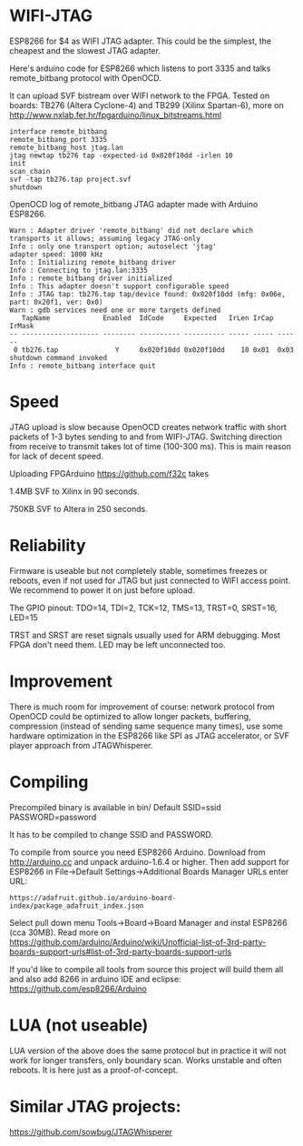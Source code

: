 # WIFI-JTAG

ESP8266 for $4 as WIFI JTAG adapter.
This could be the simplest, the cheapest and the slowest JTAG adapter.

Here's arduino code for ESP8266 which listens to port 3335 
and talks remote_bitbang protocol with OpenOCD.

It can upload SVF bistream over WIFI network to the FPGA. 
Tested on boards: TB276 (Altera Cyclone-4) and TB299 
(Xilinx Spartan-6), more on http://www.nxlab.fer.hr/fpgarduino/linux_bitstreams.html

    interface remote_bitbang
    remote_bitbang_port 3335
    remote_bitbang_host jtag.lan
    jtag newtap tb276 tap -expected-id 0x020f10dd -irlen 10
    init
    scan_chain
    svf -tap tb276.tap project.svf
    shutdown

OpenOCD log of remote_bitbang JTAG adapter made with
Arduino ESP8266.

    Warn : Adapter driver 'remote_bitbang' did not declare which transports it allows; assuming legacy JTAG-only
    Info : only one transport option; autoselect 'jtag'
    adapter speed: 1000 kHz
    Info : Initializing remote_bitbang driver
    Info : Connecting to jtag.lan:3335
    Info : remote_bitbang driver initialized
    Info : This adapter doesn't support configurable speed
    Info : JTAG tap: tb276.tap tap/device found: 0x020f10dd (mfg: 0x06e, part: 0x20f1, ver: 0x0)
    Warn : gdb services need one or more targets defined
       TapName             Enabled  IdCode     Expected   IrLen IrCap IrMask
    -- ------------------- -------- ---------- ---------- ----- ----- ------
     0 tb276.tap              Y     0x020f10dd 0x020f10dd    10 0x01  0x03
    shutdown command invoked
    Info : remote_bitbang interface quit

# Speed

JTAG upload is slow because OpenOCD creates network 
traffic with short packets of 1-3 bytes sending to and 
from WIFI-JTAG.
Switching direction from receive to transmit takes lot of
time (100-300 ms). This is main reason for lack of decent speed.

Uploading FPGArduino https://github.com/f32c takes

1.4MB SVF to Xilinx in 90 seconds.

750KB SVF to Altera in 250 seconds.

# Reliability

Firmware is useable but not completely stable,
sometimes freezes or reboots, even if not used
for JTAG but just connected to WIFI access point.
We recommend to power it on just before upload.

The GPIO pinout:
    TDO=14, TDI=2, TCK=12, TMS=13, TRST=0, SRST=16, LED=15

TRST and SRST are reset signals usually used for ARM debugging.
Most FPGA don't need them. LED may be left unconnected too.

# Improvement

There is much room for improvement of course: network protocol
from OpenOCD could be optimized to allow longer packets, buffering,
compression (instead of sending same sequence many times), use some
hardware optimization in the ESP8266 like SPI as JTAG accelerator, 
or SVF player approach from JTAGWhisperer.

# Compiling

Precompiled binary is available in bin/
Default SSID=ssid PASSWORD=password

It has to be compiled to change SSID and PASSWORD.

To compile from source you need ESP8266 Arduino.
Download from http://arduino.cc and unpack arduino-1.6.4 or higher.
Then add support for ESP8266 in File->Default Settings->Additional Boards Manager URLs
enter URL:

    https://adafruit.github.io/arduino-board-index/package_adafruit_index.json

Select pull down menu Tools->Board->Board Manager
and instal ESP8266 (cca 30MB). Read more on
https://github.com/arduino/Arduino/wiki/Unofficial-list-of-3rd-party-boards-support-urls#list-of-3rd-party-boards-support-urls

If you'd like to compile all tools from source
this project will build them all and also
add 8266 in arduino IDE and eclipse:
https://github.com/esp8266/Arduino

# LUA (not useable)

LUA version of the above does the same protocol but in 
practice it will not work for longer transfers, only
boundary scan. Works unstable and often reboots. 
It is here just as a proof-of-concept.

# Similar JTAG projects:

https://github.com/sowbug/JTAGWhisperer
